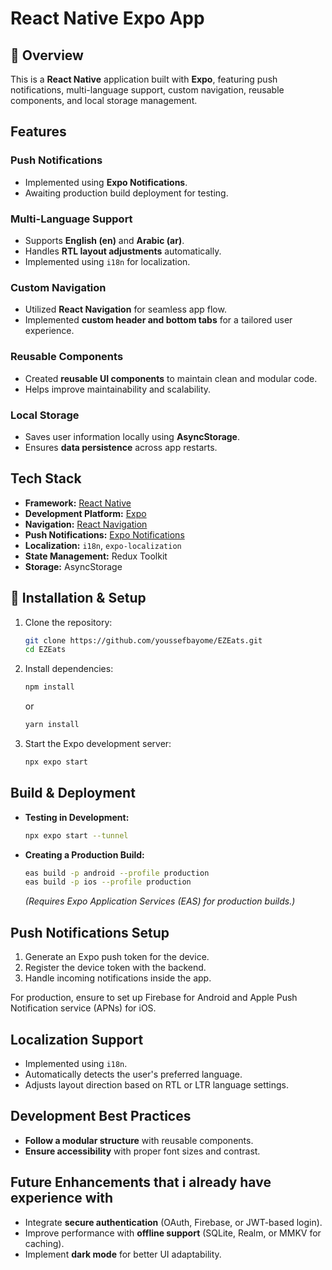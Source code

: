# React Native Expo App

## 📌 Overview
This is a **React Native** application built with **Expo**, featuring push notifications, multi-language support, custom navigation, reusable components, and local storage management.

## Features

###  **Push Notifications**
- Implemented using **Expo Notifications**.
- Awaiting production build deployment for testing.

###  **Multi-Language Support**
- Supports **English (en)** and **Arabic (ar)**.
- Handles **RTL layout adjustments** automatically.
- Implemented using `i18n` for localization.

###  **Custom Navigation**
- Utilized **React Navigation** for seamless app flow.
- Implemented **custom header and bottom tabs** for a tailored user experience.

###  **Reusable Components**
- Created **reusable UI components** to maintain clean and modular code.
- Helps improve maintainability and scalability.

###  **Local Storage**
- Saves user information locally using **AsyncStorage**.
- Ensures **data persistence** across app restarts.

##  Tech Stack
- **Framework:** [React Native](https://reactnative.dev/)
- **Development Platform:** [Expo](https://expo.dev/)
- **Navigation:** [React Navigation](https://reactnavigation.org/)
- **Push Notifications:** [Expo Notifications](https://docs.expo.dev/push-notifications/overview/)
- **Localization:** `i18n`, `expo-localization`
- **State Management:** Redux Toolkit
- **Storage:** AsyncStorage

## 🔧 Installation & Setup
1. Clone the repository:
   ```sh
   git clone https://github.com/youssefbayome/EZEats.git
   cd EZEats

   ```
2. Install dependencies:
   ```sh
   npm install
   ```
   or
   ```sh
   yarn install
   ```
3. Start the Expo development server:
   ```sh
   npx expo start
   ```

##  Build & Deployment
- **Testing in Development:**
  ```sh
  npx expo start --tunnel
  ```
- **Creating a Production Build:**
  ```sh
  eas build -p android --profile production
  eas build -p ios --profile production
  ```
  *(Requires Expo Application Services (EAS) for production builds.)*

##  Push Notifications Setup
1. Generate an Expo push token for the device.
2. Register the device token with the backend.
3. Handle incoming notifications inside the app.

For production, ensure to set up Firebase for Android and Apple Push Notification service (APNs) for iOS.

##  Localization Support
- Implemented using `i18n`.
- Automatically detects the user's preferred language.
- Adjusts layout direction based on RTL or LTR language settings.

##  Development Best Practices
- **Follow a modular structure** with reusable components.
- **Ensure accessibility** with proper font sizes and contrast.

##  Future Enhancements that i already have experience with
- Integrate **secure authentication** (OAuth, Firebase, or JWT-based login).
- Improve performance with **offline support** (SQLite, Realm, or MMKV for caching).
- Implement **dark mode** for better UI adaptability.


